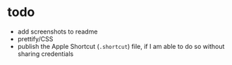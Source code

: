 # todo

- add screenshots to readme
- prettify/CSS
- publish the Apple Shortcut (`.shortcut`) file, if I am able to do so without sharing credentials
